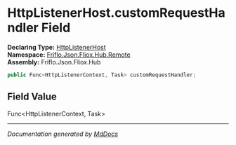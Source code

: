 ﻿<!--  
  <auto-generated>   
    The contents of this file were generated by a tool.  
    Changes to this file may be list if the file is regenerated  
  </auto-generated>   
-->

# HttpListenerHost.customRequestHandler Field

**Declaring Type:** [HttpListenerHost](../index.md)  
**Namespace:** [Friflo.Json.Fliox.Hub.Remote](../../index.md)  
**Assembly:** Friflo.Json.Fliox.Hub

```csharp
public Func<HttpListenerContext, Task> customRequestHandler;
```

## Field Value

Func\<HttpListenerContext, Task\>

___

*Documentation generated by [MdDocs](https://github.com/ap0llo/mddocs)*
